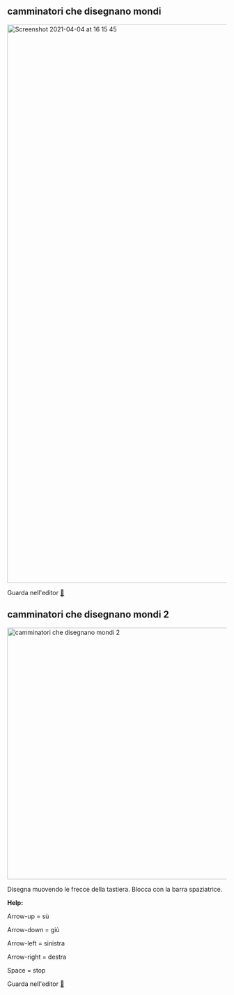 ## camminatori che disegnano mondi


<img width="1280" alt="Screenshot 2021-04-04 at 16 15 45" src="https://user-images.githubusercontent.com/63911437/113511634-144eb180-9561-11eb-812c-ae3c8bf6e010.png">

Guarda nell'editor [👾](https://editor.p5js.org/lfaraci/full/xWg5pw0Ns)


## camminatori che disegnano mondi 2

<img width="577" alt="camminatori che disegnano mondi 2" src="https://user-images.githubusercontent.com/63911437/114778200-d9285b80-9d74-11eb-84be-737c1efc48ca.png">

Disegna muovendo le frecce della tastiera.
Blocca con la barra spaziatrice.

**Help:**

Arrow-up = sù

Arrow-down = giù

Arrow-left = sinistra

Arrow-right = destra

Space = stop

Guarda nell'editor [👾](https://editor.p5js.org/lfaraci/full/fHumhReMU)
